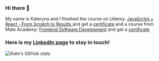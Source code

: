 ### Hi there 👋 

My name is Kateryna and I finished the course on Udemy: [JavaScript + React - From Scratch to Results ](https://www.udemy.com/course/javascript_full/)
and get a [certificate](https://github.com/novak-k/novak-k/blob/main/Udemy%20FE.pdf) and a course from Mate Academy: [Frontend Software Development](https://mate.academy/en-eu/courses/frontend-parttime-en) and get a [certificate](https://github.com/novak-k/novak-k/blob/main/Certificate%20of%20completion_Frontend_MA.pdf)

### Here is my [LinkedIn page](https://www.linkedin.com/in/kateryna-novak-11b577b2/) to stay in touch! 

![Kate's GitHub stats](https://github-readme-stats.vercel.app/api?username=novak-k&show_icons=true&theme=transparent)
